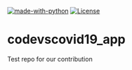 [![made-with-python](https://img.shields.io/badge/Made%20with-Python-1f425f.svg)](https://www.python.org/)
[![License](https://img.shields.io/pypi/l/ansicolortags.svg)](https://github.com/cunyap/codevscovid19_app/LICENSE.md)

# codevscovid19_app
Test repo for our contribution
